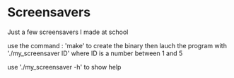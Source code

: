 # Screensavers
Just a few screensavers I made at school

use the command : 'make' to create the binary then lauch the program with './my_screensaver ID' where ID is a number between 1 and 5

use './my_screensaver -h' to show help